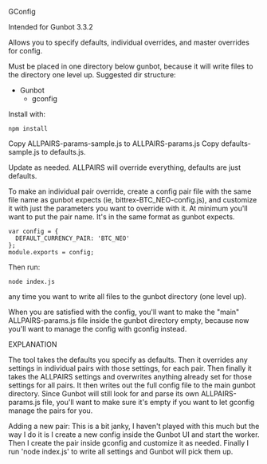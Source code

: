 GConfig

Intended for Gunbot 3.3.2

Allows you to specify defaults, individual overrides, and master overrides for config.

Must be placed in one directory below gunbot, because it will write files to the directory one level up.  Suggested dir structure:

- Gunbot
  - gconfig

Install with:
````
npm install
````

Copy ALLPAIRS-params-sample.js to ALLPAIRS-params.js
Copy defaults-sample.js to defaults.js.

Update as needed.  ALLPAIRS will override everything, defaults are just defaults.

To make an individual pair override, create a config pair file with the same file name as gunbot expects (ie, bittrex-BTC_NEO-config.js), and customize it with 
just the parameters you want to override with it.  At minimum you'll want to put the pair name. It's in the same format as gunbot expects.

````
var config = {
  DEFAULT_CURRENCY_PAIR: 'BTC_NEO'
};
module.exports = config;
````

Then run:

````
node index.js
````

any time you want to write all files to the gunbot directory (one level up).

When you are satisfied with the config, you'll want to make the "main" ALLPAIRS-params.js file inside the gunbot directory empty, because now you'll want
to manage the config with gconfig instead.


EXPLANATION

The tool takes the defaults you specify as defaults.  Then it overrides any settings in individual pairs with those settings, for each pair.  Then finally it takes
the ALLPAIRS settings and overwrites anything already set for those settings for all pairs.  It then writes out the full config file to the main gunbot directory.  Since
Gunbot will still look for and parse its own ALLPAIRS-params.js file, you'll want to make sure it's empty if you want to let gconfig manage the pairs for you.

Adding a new pair:
This is a bit janky, I haven't played with this much but the way I do it is I create a new config inside the Gunbot UI and start the worker.  Then I create the pair inside gconfig and customize it as needed.  Finally I run 'node index.js' to write all settings and Gunbot will pick them up.
